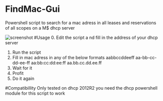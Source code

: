 # FindMac-Gui
Powershell script to search for a mac adress in all leases and reservations of all scopes on a M$ dhcp server

![screenshot](https://raw.githubusercontent/telskamp/FindMac-Gui/master/GetMac.png)
#Usage
0. Edit the script a nd fill in the address of your dhcp server
1. Run the script
2. Fill in mac adress in any of the below formats
aabbccddeeff
aa-bb-cc-dd-ee-ff
aa:bb:cc:dd:ee:ff
aa.bb.cc.dd.ee.ff
3. Wait for it
4. Profit
5. Do it again

#Compatibillity
Only tested on dhcp 2012R2 you need the dhcp powershell module for this script to work

